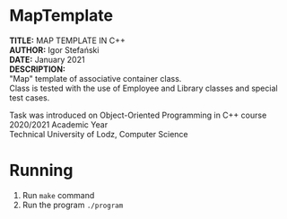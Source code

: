# MapTemplate
**TITLE:** MAP TEMPLATE IN C++\
**AUTHOR:** Igor Stefański\
**DATE:** January 2021\
**DESCRIPTION:**\
"Map" template of associative container class.\
Class is tested with the use of Employee and Library classes and special test cases.

Task was introduced on Object-Oriented Programming in C++ course\
2020/2021 Academic Year\
Technical University of Lodz, Computer Science

# Running
1. Run ```make``` command
2. Run the program ```./program```
